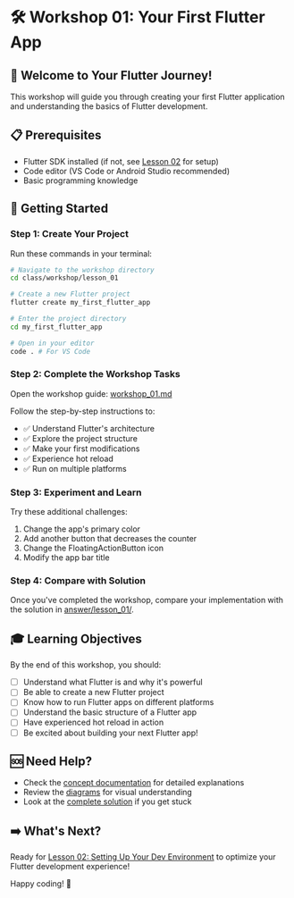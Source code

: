 # 🛠 Workshop 01: Your First Flutter App

## 🎯 Welcome to Your Flutter Journey!

This workshop will guide you through creating your first Flutter application and understanding the basics of Flutter development.

## 📋 Prerequisites
- Flutter SDK installed (if not, see [Lesson 02](../../modules/lesson_02/) for setup)
- Code editor (VS Code or Android Studio recommended)
- Basic programming knowledge

## 🚀 Getting Started

### Step 1: Create Your Project
Run these commands in your terminal:

```bash
# Navigate to the workshop directory
cd class/workshop/lesson_01

# Create a new Flutter project
flutter create my_first_flutter_app

# Enter the project directory
cd my_first_flutter_app

# Open in your editor
code . # For VS Code
```

### Step 2: Complete the Workshop Tasks

Open the workshop guide: [workshop_01.md](../../modules/lesson_01/workshop_01.md)

Follow the step-by-step instructions to:
- ✅ Understand Flutter's architecture
- ✅ Explore the project structure
- ✅ Make your first modifications
- ✅ Experience hot reload
- ✅ Run on multiple platforms

### Step 3: Experiment and Learn

Try these additional challenges:
1. Change the app's primary color
2. Add another button that decreases the counter
3. Change the FloatingActionButton icon
4. Modify the app bar title

### Step 4: Compare with Solution

Once you've completed the workshop, compare your implementation with the solution in [answer/lesson_01/](../../answer/lesson_01/).

## 🎓 Learning Objectives

By the end of this workshop, you should:
- [ ] Understand what Flutter is and why it's powerful
- [ ] Be able to create a new Flutter project
- [ ] Know how to run Flutter apps on different platforms
- [ ] Understand the basic structure of a Flutter app
- [ ] Have experienced hot reload in action
- [ ] Be excited about building your next Flutter app!

## 🆘 Need Help?

- Check the [concept documentation](../../modules/lesson_01/concept.md) for detailed explanations
- Review the [diagrams](../../modules/lesson_01/diagram.md) for visual understanding
- Look at the [complete solution](../../answer/lesson_01/) if you get stuck

## ➡️ What's Next?

Ready for [Lesson 02: Setting Up Your Dev Environment](../../modules/lesson_02/) to optimize your Flutter development experience!

Happy coding! 🚀